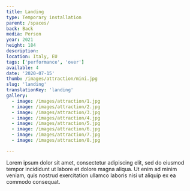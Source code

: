 ```yaml
---
title: Landing
type: Temporary installation
parent: /spaces/
back: Back
media: Person
year: 2021
height: 184
description: 
location: Italy, EU
tags: ['performance', 'over']
available: 4
date: '2020-07-15'
thumb: /images/attraction/mini.jpg
slug: 'landing'
translationKey: 'landing'
gallery:
  - image: /images/attraction/1.jpg
  - image: /images/attraction/2.jpg
  - image: /images/attraction/3.jpg
  - image: /images/attraction/4.jpg
  - image: /images/attraction/5.jpg
  - image: /images/attraction/6.jpg
  - image: /images/attraction/7.jpg
  - image: /images/attraction/8.jpg

---
```

Lorem ipsum dolor sit amet, consectetur adipiscing elit, sed do eiusmod tempor incididunt ut labore et dolore magna aliqua. Ut enim ad minim veniam, quis nostrud exercitation ullamco laboris nisi ut aliquip ex ea commodo consequat.

